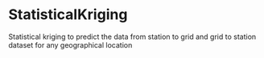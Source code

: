 # StatisticalKriging
Statistical kriging to predict the data from station to grid and grid to station dataset for any geographical location
